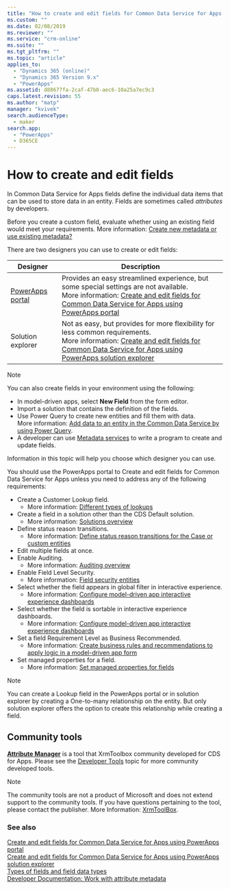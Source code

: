 ```yaml
---
title: "How to create and edit fields for Common Data Service for Apps| MicrosoftDocs"
ms.custom: ""
ms.date: 02/08/2019
ms.reviewer: ""
ms.service: "crm-online"
ms.suite: ""
ms.tgt_pltfrm: ""
ms.topic: "article"
applies_to: 
  - "Dynamics 365 (online)"
  - "Dynamics 365 Version 9.x"
  - "PowerApps"
ms.assetid: d88677fa-2caf-47b0-aec6-10a25a7ec9c3
caps.latest.revision: 55
ms.author: "matp"
manager: "kvivek"
search.audienceType: 
  - maker
search.app: 
  - "PowerApps"
  - D365CE
---
```

# How to create and edit fields

In Common Data Service for Apps fields define the individual data items that can be used to store data in an entity. Fields are sometimes called *attributes* by developers. 
  
Before you create a custom field, evaluate whether using an existing field would meet your requirements. More information: [Create new metadata or use existing metadata?](create-edit-metadata.md#create-new-metadata-or-use-existing-metadata)

There are two designers you can use to create or edit fields:

|Designer| Description|
|--|--|
|[PowerApps portal](https://web.powerapps.com/?utm_source=padocs&utm_medium=linkinadoc&utm_campaign=referralsfromdoc)|Provides an easy streamlined experience, but some special settings are not available.<br />More information: [Create and edit fields for Common Data Service for Apps using PowerApps portal](create-edit-field-portal.md)|
|Solution explorer|Not as easy, but provides for more flexibility for less common requirements.<br />More information: [Create and edit fields for Common Data Service for Apps using PowerApps solution explorer](create-edit-field-solution-explorer.md) |

> [!NOTE]
> You can also create fields in your environment using the following:
> - In model-driven apps, select **New Field** from the form editor.
> - Import a solution that contains the definition of the fields.
> - Use Power Query to create new entities and fill them with data.<br />More information: [Add data to an entity in the Common Data Service by using Power Query](/powerapps/maker/common-data-service/data-platform-cds-newentity-pq).
> - A developer can use [Metadata services](/powerapps/developer/common-data-service/use-web-services#metadata-services) to write a program to create and update fields.

Information in this topic will help you choose which designer you can use. 

You should use the PowerApps portal to Create and edit fields for Common Data Service for Apps unless you need to address any of the following requirements:

- Create a Customer Lookup field. 
   - More information: [Different types of lookups](types-of-fields.md#different-types-of-lookups)
- Create a field in a solution other than the CDS Default solution. 
   - More information: [Solutions overview](solutions-overview.md)
- Define status reason transitions. 
   - More information: [Define status reason transitions for the Case or custom entities](define-status-reason-transitions.md)
- Edit multiple fields at once.
- Enable Auditing. 
   - More information: [Auditing overview](../../developer/common-data-service/auditing-overview.md)
- Enable Field Level Security. 
   - More information: [Field security entities](../../developer/common-data-service/field-security-entities.md)
- Select whether the field appears in global filter in interactive experience. 
   - More information: [Configure model-driven app interactive experience dashboards](../model-driven-apps/configure-interactive-experience-dashboards.md)
- Select whether the field is sortable in interactive experience dashboards. 
   - More information: [Configure model-driven app interactive experience dashboards](../model-driven-apps/configure-interactive-experience-dashboards.md)
- Set a field Requirement Level as Business Recommended. 
   - More information: [Create business rules and recommendations to apply logic in a model-driven app form](../model-driven-apps/create-business-rules-recommendations-apply-logic-form.md)
- Set managed properties for a field. 
   - More information: [Set managed properties for fields](set-managed-properties-for-field.md)

> [!NOTE]
> You can create a Lookup field in the PowerApps portal or in solution explorer by creating a One-to-many relationship on the entity. But only solution explorer offers the option to create this relationship while creating a field.

## Community tools

**[Attribute Manager](https://www.xrmtoolbox.com/plugins/DLaB.Xrm.AttributeManager/)** is a tool that XrmToolbox community developed for CDS for Apps. Please see the [Developer Tools](https://docs.microsoft.com/dynamics365/customer-engagement/developer/developer-tools) topic for more community developed tools.

> [!NOTE]
> The community tools are not a product of Microsoft and does not extend support to the community tools. 
> If you have questions pertaining to the tool, please contact the publisher. More Information: [XrmToolBox](https://www.xrmtoolbox.com).

### See also  
[Create and edit fields for Common Data Service for Apps using PowerApps portal](create-edit-field-portal.md)<br />
[Create and edit fields for Common Data Service for Apps using PowerApps solution explorer](create-edit-field-solution-explorer.md)<br />
[Types of fields and field data types](types-of-fields.md)<br />
[Developer Documentation: Work with attribute metadata](/dynamics365/customer-engagement/developer/org-service/work-attribute-metadata)
 
